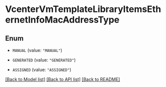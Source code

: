 # VcenterVmTemplateLibraryItemsEthernetInfoMacAddressType

## Enum


* `MANUAL` (value: `"MANUAL"`)

* `GENERATED` (value: `"GENERATED"`)

* `ASSIGNED` (value: `"ASSIGNED"`)


[[Back to Model list]](../README.md#documentation-for-models) [[Back to API list]](../README.md#documentation-for-api-endpoints) [[Back to README]](../README.md)


